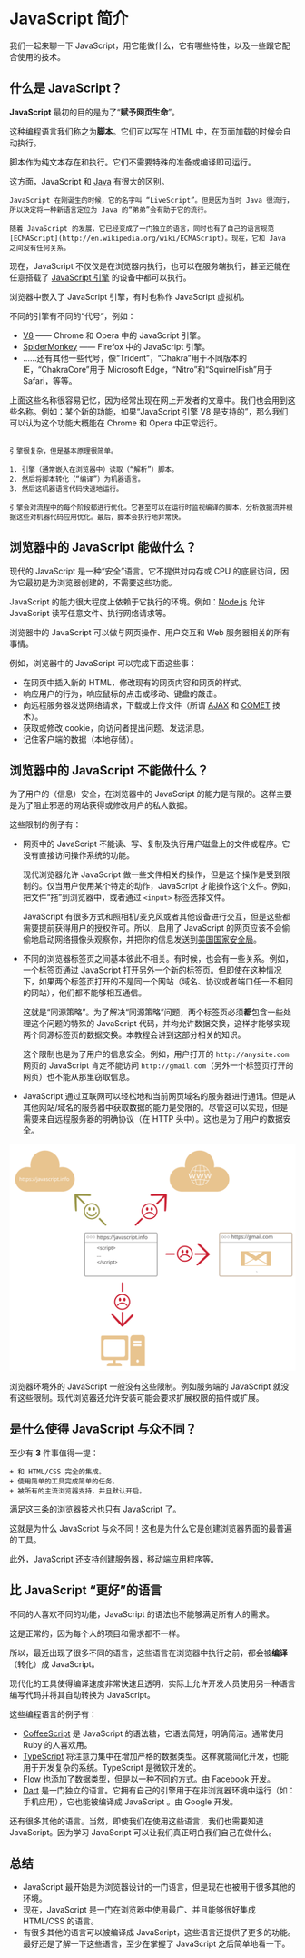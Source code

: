 # JavaScript 简介

我们一起来聊一下 JavaScript，用它能做什么，它有哪些特性，以及一些跟它配合使用的技术。

## 什么是 JavaScript？

**JavaScript** 最初的目的是为了“**赋予网页生命**”。

这种编程语言我们称之为**脚本**。它们可以写在 HTML 中，在页面加载的时候会自动执行。

脚本作为纯文本存在和执行。它们不需要特殊的准备或编译即可运行。

这方面，JavaScript 和 [Java](http://en.wikipedia.org/wiki/Java) 有很大的区别。

```smart header="为什么叫 <u>Java</u>Script？"
JavaScript 在刚诞生的时候，它的名字叫 “LiveScript”。但是因为当时 Java 很流行，所以决定将一种新语言定位为 Java 的“弟弟”会有助于它的流行。

随着 JavaScript 的发展，它已经变成了一门独立的语言，同时也有了自己的语言规范 [ECMAScript](http://en.wikipedia.org/wiki/ECMAScript)。现在，它和 Java 之间没有任何关系。
```

现在，JavaScript 不仅仅是在浏览器内执行，也可以在服务端执行，甚至还能在任意搭载了 [JavaScript 引擎](https://en.wikipedia.org/wiki/JavaScript_engine) 的设备中都可以执行。

浏览器中嵌入了 JavaScript 引擎，有时也称作 JavaScript 虚拟机。

不同的引擎有不同的“代号”，例如：

- [V8](https://en.wikipedia.org/wiki/V8_(JavaScript_engine)) —— Chrome 和 Opera 中的 JavaScript 引擎。
- [SpiderMonkey](https://en.wikipedia.org/wiki/SpiderMonkey) —— Firefox 中的 JavaScript 引擎。
- ……还有其他一些代号，像“Trident”，“Chakra”用于不同版本的 IE，“ChakraCore”用于 Microsoft Edge，“Nitro”和“SquirrelFish”用于 Safari，等等。

上面这些名称很容易记忆，因为经常出现在网上开发者的文章中。我们也会用到这些名称。例如：某个新的功能，如果“JavaScript 引擎 V8 是支持的”，那么我们可以认为这个功能大概能在 Chrome 和 Opera 中正常运行。

```smart header="引擎是如何工作的？"

引擎很复杂，但是基本原理很简单。

1. 引擎（通常嵌入在浏览器中）读取（“解析”）脚本。
2. 然后将脚本转化（“编译”）为机器语言。
3. 然后这机器语言代码快速地运行。

引擎会对流程中的每个阶段都进行优化。它甚至可以在运行时监视编译的脚本，分析数据流并根据这些对机器代码应用优化。最后，脚本会执行地非常快。
```

## 浏览器中的 JavaScript 能做什么？

现代的 JavaScript 是一种“安全”语言。它不提供对内存或 CPU 的底层访问，因为它最初是为浏览器创建的，不需要这些功能。

JavaScript 的能力很大程度上依赖于它执行的环境。例如：[Node.js](https://wikipedia.org/wiki/Node.js) 允许 JavaScript 读写任意文件、执行网络请求等。

浏览器中的 JavaScript 可以做与网页操作、用户交互和 Web 服务器相关的所有事情。

例如，浏览器中的 JavaScript 可以完成下面这些事：

- 在网页中插入新的 HTML，修改现有的网页内容和网页的样式。
- 响应用户的行为，响应鼠标的点击或移动、键盘的敲击。
- 向远程服务器发送网络请求，下载或上传文件（所谓 [AJAX](https://en.wikipedia.org/wiki/Ajax_(programming)) 和 [COMET](https://en.wikipedia.org/wiki/Comet_(programming)) 技术）。
- 获取或修改 cookie，向访问者提出问题、发送消息。
- 记住客户端的数据（本地存储）。

## 浏览器中的 JavaScript 不能做什么？

为了用户的（信息）安全，在浏览器中的 JavaScript 的能力是有限的。这样主要是为了阻止邪恶的网站获得或修改用户的私人数据。

这些限制的例子有：

- 网页中的 JavaScript 不能读、写、复制及执行用户磁盘上的文件或程序。它没有直接访问操作系统的功能。

  现代浏览器允许 JavaScript 做一些文件相关的操作，但是这个操作是受到限制的。仅当用户使用某个特定的动作，JavaScript 才能操作这个文件。例如，把文件“拖”到浏览器中，或者通过 `<input>` 标签选择文件。

  JavaScript 有很多方式和照相机/麦克风或者其他设备进行交互，但是这些都需要提前获得用户的授权许可。所以，启用了 JavaScript 的网页应该不会偷偷地启动网络摄像头观察你，并把你的信息发送到[美国国家安全局](https://en.wikipedia.org/wiki/National_Security_Agency)。
- 不同的浏览器标签页之间基本彼此不相关。有时候，也会有一些关系。例如，一个标签页通过 JavaScript 打开另外一个新的标签页。但即使在这种情况下，如果两个标签页打开的不是同一个网站（域名、协议或者端口任一不相同的网站），他们都不能够相互通信。

  这就是“同源策略”。为了解决“同源策略”问题，两个标签页必须**都**包含一些处理这个问题的特殊的 JavaScript 代码，并均允许数据交换，这样才能够实现两个同源标签页的数据交换。本教程会讲到这部分相关的知识。

  这个限制也是为了用户的信息安全。例如，用户打开的 `http://anysite.com` 网页的 JavaScript 肯定不能访问 `http://gmail.com`（另外一个标签页打开的网页）也不能从那里窃取信息。
- JavaScript 通过互联网可以轻松地和当前网页域名的服务器进行通讯。但是从其他网站/域名的服务器中获取数据的能力是受限的。尽管这可以实现，但是需要来自远程服务器的明确协议（在 HTTP 头中）。这也是为了用户的数据安全。

![](limitations.svg)

浏览器环境外的 JavaScript 一般没有这些限制。例如服务端的 JavaScript 就没有这些限制。现代浏览器还允许安装可能会要求扩展权限的插件或扩展。

## 是什么使得 JavaScript 与众不同？

至少有 **3** 件事值得一提：

```compare
+ 和 HTML/CSS 完全的集成。
+ 使用简单的工具完成简单的任务。
+ 被所有的主流浏览器支持，并且默认开启。
```
满足这三条的浏览器技术也只有 JavaScript 了。

这就是为什么 JavaScript 与众不同！这也是为什么它是创建浏览器界面的最普遍的工具。

此外，JavaScript 还支持创建服务器，移动端应用程序等。

## 比 JavaScript “更好”的语言

不同的人喜欢不同的功能，JavaScript 的语法也不能够满足所有人的需求。

这是正常的，因为每个人的项目和需求都不一样。

所以，最近出现了很多不同的语言，这些语言在浏览器中执行之前，都会被**编译**（转化）成 JavaScript。

现代化的工具使得编译速度非常快速且透明，实际上允许开发人员使用另一种语言编写代码并将其自动转换为 JavaScript。

这些编程语言的例子有：

- [CoffeeScript](http://coffeescript.org/) 是 JavaScript 的语法糖，它语法简短，明确简洁。通常使用 Ruby 的人喜欢用。
- [TypeScript](http://www.typescriptlang.org/) 将注意力集中在增加严格的数据类型。这样就能简化开发，也能用于开发复杂的系统。TypeScript 是微软开发的。
- [Flow](http://flow.org/) 也添加了数据类型，但是以一种不同的方式。由 Facebook 开发。
- [Dart](https://www.dartlang.org/) 是一门独立的语言。它拥有自己的引擎用于在非浏览器环境中运行（如：手机应用），它也能被编译成 JavaScript 。由 Google 开发。

还有很多其他的语言。当然，即使我们在使用这些语言，我们也需要知道 JavaScript。因为学习 JavaScript 可以让我们真正明白我们自己在做什么。

## 总结

- JavaScript 最开始是为浏览器设计的一门语言，但是现在也被用于很多其他的环境。
- 现在，JavaScript 是一门在浏览器中使用最广、并且能够很好集成 HTML/CSS 的语言。
- 有很多其他的语言可以被编译成 JavaScript，这些语言还提供了更多的功能。最好还是了解一下这些语言，至少在掌握了 JavaScript 之后简单地看一下。
